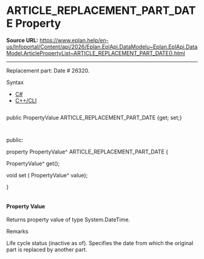 # ARTICLE_REPLACEMENT_PART_DATE Property

**Source URL:** https://www.eplan.help/en-us/Infoportal/Content/api/2026/Eplan.EplApi.DataModelu~Eplan.EplApi.DataModel.ArticlePropertyList~ARTICLE_REPLACEMENT_PART_DATE().html

---

Replacement part: Date # 26320.

Syntax

- [C#](#i-syntax-CS)
- [C++/CLI](#i-syntax-CPP2005)

```
```
public PropertyValue ARTICLE_REPLACEMENT_PART_DATE {get; set;}
```
```

```
```
public:

property PropertyValue^ ARTICLE_REPLACEMENT_PART_DATE {

   PropertyValue^ get();

   void set (    PropertyValue^ value);

}
```
```

#### Property Value

Returns property value of type System.DateTime.

Remarks

Life cycle status (inactive as of). Specifies the date from which the original part is replaced by another part.
